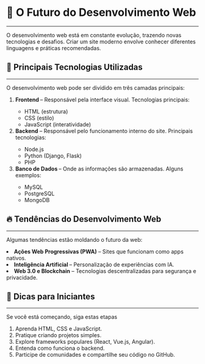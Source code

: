 <!DOCTYPE html>
<html lang="pt-br">
    <h1>🚀 O Futuro do Desenvolvimento Web</h1>
    <hr>
    <p>O desenvolvimento web está em constante evolução, trazendo novas tecnologias e desafios. Criar um site moderno
      envolve conhecer diferentes linguagens e práticas recomendadas.</p>

  <h2>📌 Principais Tecnologias Utilizadas</h2>
    <hr>
    <p>O desenvolvimento web pode ser dividido em três camadas principais:</p>
    <ol>
      <li>
        <strong> Frontend </strong> – Responsável pela interface visual. Tecnologias principais:
      </li>
      <ul>
        <li>HTML (estrutura)</li>
        <li>CSS (estilo)</li>
        <li>JavaScript (interatividade) </li>
      </ul>
      <li><strong>Backend</strong> – Responsável pelo funcionamento interno do site. Principais tecnologias:
      </li>
      <ul>
        <li>Node.js</li>
        <li>Python (Django, Flask)</li>
        <li>PHP</li>
      </ul>
      <li>
        <strong> Banco de Dados </strong> – Onde as informações são armazenadas. Alguns exemplos:
      </li>
      <ul>
        <li> MySQL </li>
        <li> PostgreSQL </li>
        <li> MongoDB </li>
      </ul>
    </ol>
    <h2> 🔥 Tendências do Desenvolvimento Web </h2>
    <hr>
    <p>Algumas tendências estão moldando o futuro da web:</p>
    <li><strong>Ações Web Progressivas (PWA)</strong> – Sites que funcionam como apps nativos.
    </li>
    <li><strong>Inteligência Artificial </strong>– Personalização de experiências com IA.
    </li>
    <li><strong>Web 3.0 e Blockchain</strong> – Tecnologias descentralizadas para segurança e privacidade.
    </li>
    <h2> 🎯 Dicas para Iniciantes </h2>
    <hr>
    <p>Se você está começando, siga estas etapas</p>
    <ol>
      <li>
        Aprenda HTML, CSS e JavaScript.</li>
      <li>Pratique criando projetos simples.</li>
      <li>Explore frameworks populares (React, Vue.js, Angular).</li>
      <li>Entenda como funciona o backend.</li>
      <li>Participe de comunidades e compartilhe seu código no GitHub.</li>
    </ol>
</html>
